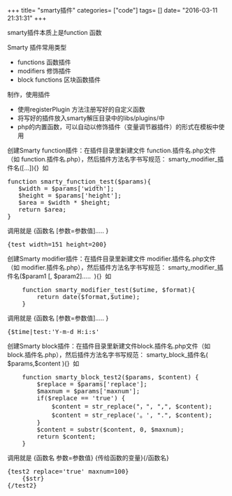 +++
title= "smarty插件"
categories= ["code"]
tags= []
date= "2016-03-11 21:31:31"
+++

smarty插件本质上是function 函数

Smarty 插件常用类型
<ul>
	<li>functions 函数插件</li>
	<li>modifiers 修饰插件</li>
	<li>block functions 区块函数插件</li>
</ul>
制作，使用插件
<ul>
	<li>使用registerPlugin 方法注册写好的自定义函数</li>
	<li>将写好的插件放入smarty解压目录中的libs/plugins/中</li>
	<li>php的内置函数，可以自动以修饰插件（变量调节器插件）的形式在模板中使用</li>
</ul>
创建Smarty function插件：在插件目录里新建文件 function.插件名.php文件（如 function.插件名.php），然后插件方法名字书写规范：
smarty_modifier_插件名([...]){}  如
<pre>function smarty_function_test($params){
   $width = $params['width'];
   $height = $params['height'];
   $area = $width * $height;
   return $area;
}</pre>
调用就是 {函数名 [参数=参数值]..... }
<pre>{test width=151 height=200}</pre>
创建Smarty modifier插件：在插件目录里新建文件 modifier.插件名.php文件（如 modifier.插件名.php），然后插件方法名字书写规范：
smarty_modifier_插件名($param1 [, $param2].....  ){}  如
<pre>    function smarty_modifier_test($utime, $format){
        return date($format,$utime);
    }</pre>
调用就是 {函数名 [参数=参数值]..... }
<pre>{$time|test:'Y-m-d H:i:s'</pre>
创建Smarty block插件：在插件目录里新建文件block.插件名.php文件（如 block.插件名.php），然后插件方法名字书写规范：
smarty_block_插件名( $params,$content ){}  如
<pre>    function smarty_block_test2($params, $content) {
        $replace = $params['replace'];
        $maxnum = $params['maxnum'];
        if($replace == 'true') {
            $content = str_replace("，", ",", $content);
            $content = str_replace('。', ".", $content);
        }
        $content = substr($content, 0, $maxnum);
        return $content;
    }</pre>
调用就是 {函数名 参数=参数值} {传给函数的变量}{/函数名}
<pre>{test2 replace='true' maxnum=100}
    {$str}
{/test2}</pre>
